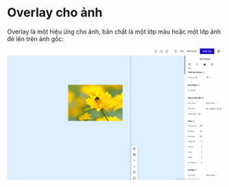 # Overlay cho ảnh

Overlay là một hiệu ứng cho ảnh, bản chất là một lớp màu hoặc một lớp ảnh đè lên trên ảnh gốc:

![](../../../.gitbook/assets/overlay.gif)
